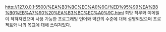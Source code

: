 http://127.0.0.1:5500/%EA%B3%BC%EC%A0%9C/%ED%95%99%EA%B8%B0%EB%A7%90%20%EA%B3%BC%EC%A0%9C.html
희망 직무와 이메일이 적혀져있으며 사용 가능한 프로그래밍 언어와 약간의 수준에 대해 설명되있으며 프로젝트와 나의 목표에 대해 쓰여져있다.
